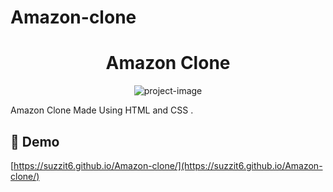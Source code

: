# Amazon-clone
<h1 align="center" id="title">Amazon Clone</h1>

<p align="center"><img src="https://socialify.git.ci/Suzzit6/Amazon-clone/image?description=1&amp;font=Inter&amp;language=1&amp;name=1&amp;owner=1&amp;pattern=Solid&amp;theme=Dark" alt="project-image"></p>

<p id="description">Amazon Clone Made Using HTML and CSS .</p>

<h2>🚀 Demo</h2>

[https://suzzit6.github.io/Amazon-clone/](https://suzzit6.github.io/Amazon-clone/)

